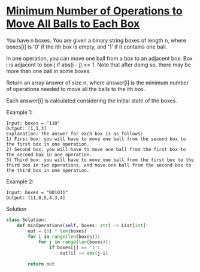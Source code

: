 # [Minimum Number of Operations to Move All Balls to Each Box](https://leetcode.com/problems/minimum-number-of-operations-to-move-all-balls-to-each-box/description/)

You have n boxes. You are given a binary string boxes of length n, where boxes[i] is '0' if the ith box is empty, and 
'1' if it contains one ball.

In one operation, you can move one ball from a box to an adjacent box. Box i is adjacent to box j if abs(i - j) == 1. 
Note that after doing so, there may be more than one ball in some boxes.

Return an array answer of size n, where answer[i] is the minimum number of operations needed to move all the balls 
to the ith box.

Each answer[i] is calculated considering the initial state of the boxes.

Example 1:
```
Input: boxes = "110"
Output: [1,1,3]
Explanation: The answer for each box is as follows:
1) First box: you will have to move one ball from the second box to the first box in one operation.
2) Second box: you will have to move one ball from the first box to the second box in one operation.
3) Third box: you will have to move one ball from the first box to the third box in two operations, and move one ball from the second box to the third box in one operation.
```
Example 2:
```
Input: boxes = "001011"
Output: [11,8,5,4,3,4]
```
Solution
```python
class Solution:
    def minOperations(self, boxes: str) -> List[int]:
        out = [0] * len(boxes)
        for i in range(len(boxes)):
            for j in range(len(boxes)):
                if boxes[j] == '1':
                    out[i] += abs(j-i)

        return out
```